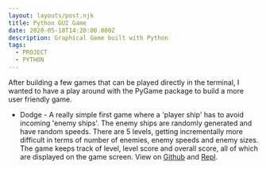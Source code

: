 ```yaml
---
layout: layouts/post.njk
title: Python GUI Game
date: 2020-05-18T14:20:00.000Z
description: Graphical Game built with Python
tags:
  - PROJECT
  - PYTHON
---
```

After building a few games that can be played directly in the terminal, I wanted to have a play around with the PyGame package to build a more user friendly game.

* Dodge - A really simple first game where a 'player ship' has to avoid incoming 'enemy ships'. The enemy ships are randomly generated and have random speeds. There are 5 levels, getting incrementally more difficult in terms of number of enemies, enemy speeds and enemy sizes. The game keeps track of level, level score and overall score, all of which are displayed on the game screen. View on [Github](https://github.com/samabarker/pygames/blob/master/dodge.py) and [Repl](https://repl.it/@sambarkercom/dodge).